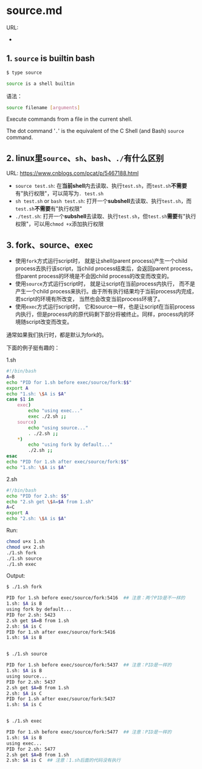 # source.md

URL:

- 

## 1. `source` is builtin bash

```bash
$ type source

source is a shell builtin
```

语法：

```bash
source filename [arguments]
```

Execute commands from a file in the current shell.


The dot command '`.`' is the equivalent of the C Shell (and Bash) `source` command. 


## 2. linux里`source`、`sh`、`bash`、`./`有什么区别

URL: https://www.cnblogs.com/pcat/p/5467188.html

- `source test.sh`: 在**当前shell**内去读取、执行`test.sh`，而`test.sh`**不需要**有"执行权限"，可以简写为`. test.sh`
- `sh test.sh` or `bash test.sh`: 打开一个**subshell**去读取、执行`test.sh`，而`test.sh`**不需要**有"执行权限"
- `./test.sh`: 打开一个**subshell**去读取、执行`test.sh`，但`test.sh`**需要**有"执行权限"，可以用`chmod +x`添加执行权限

## 3. fork、source、exec

- 使用`fork`方式运行script时， 就是让shell(parent process)产生一个child process去执行该script，当child process结束后，会返回parent process，但parent process的环境是不会因child process的改变而改变的。
- 使用`source`方式运行script时， 就是让script在当前process内执行， 而不是产生一个child process来执行。由于所有执行结果均于当前process内完成，若script的环境有所改变， 当然也会改变当前process环境了。
- 使用`exec`方式运行script时， 它和source一样，也是让script在当前process内执行，但是process内的原代码剩下部分将被终止。同样，process内的环境随script改变而改变。

通常如果我们执行时，都是默认为fork的。

下面的例子挺有趣的：

1.sh

```bash
#!/bin/bash
A=B
echo "PID for 1.sh before exec/source/fork:$$"
export A
echo "1.sh: \$A is $A"
case $1 in
    exec)
        echo "using exec..."
        exec ./2.sh ;;
    source)
        echo "using source..."
        . ./2.sh ;;
    *)
        echo "using fork by default..."
        ./2.sh ;;
esac
echo "PID for 1.sh after exec/source/fork:$$"
echo "1.sh: \$A is $A"
```

2.sh

```bash
#!/bin/bash
echo "PID for 2.sh: $$"
echo "2.sh get \$A=$A from 1.sh"
A=C
export A
echo "2.sh: \$A is $A"
```

Run:

```bash
chmod u+x 1.sh
chmod u+x 2.sh
./1.sh fork
./1.sh source
./1.sh exec
```

Output:

```bash
$ ./1.sh fork

PID for 1.sh before exec/source/fork:5416  ## 注意：两个PID是不一样的
1.sh: $A is B
using fork by default...
PID for 2.sh: 5423
2.sh get $A=B from 1.sh
2.sh: $A is C
PID for 1.sh after exec/source/fork:5416
1.sh: $A is B


$ ./1.sh source

PID for 1.sh before exec/source/fork:5437  ## 注意：PID是一样的
1.sh: $A is B
using source...
PID for 2.sh: 5437
2.sh get $A=B from 1.sh
2.sh: $A is C
PID for 1.sh after exec/source/fork:5437
1.sh: $A is C


$ ./1.sh exec

PID for 1.sh before exec/source/fork:5477  ## 注意：PID是一样的
1.sh: $A is B
using exec...
PID for 2.sh: 5477
2.sh get $A=B from 1.sh
2.sh: $A is C  ## 注意：1.sh后面的代码没有执行
```
